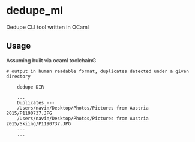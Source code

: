 # dedupe_ml
Dedupe CLI tool written in OCaml

## Usage

Assuming built via ocaml toolchainG

```
# output in human readable format, duplicates detected under a given directory

    dedupe DIR

    ...
    Duplicates ---
    /Users/navin/Desktop/Photos/Pictures from Austria 2015/P1190737.JPG
    /Users/navin/Desktop/Photos/Pictures from Austria 2015/Skiing/P1190737.JPG
    ---
    ...
```

